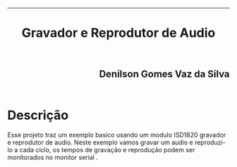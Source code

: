 ﻿***
<h1 align="center" > Gravador e Reprodutor de Audio

<br>
<br>

<h2 align="right" >Denilson Gomes Vaz da Silva<br>
<br>

Descrição
==========

<p>Esse projeto traz um exemplo basico usando um modulo ISD1820 gravador e reprodutor de audio.
Neste exemplo vamos gravar um audio e reproduzi-lo a cada ciclo, os tempos de gravação e reprodução podem ser monitorados no monitor serial
.<p/>